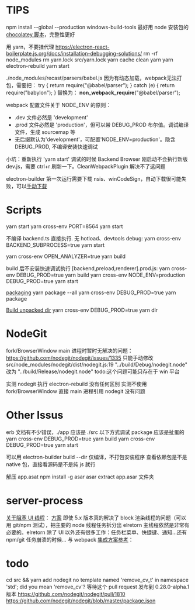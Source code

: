 # TIPS

npm install --global --production windows-build-tools
最好用 node 安装包的 [chocolatey 脚本](https://github.com/nodejs/node/edit/master/tools/msvs/install_tools/install_tools.bat)，完整性更好

用 yarn，不要挂代理
<https://electron-react-boilerplate.js.org/docs/installation-debugging-solutions/>
rm -rf node_modules
rm yarn.lock src/yarn.lock
yarn cache clean
yarn
yarn electron-rebuild
yarn start

./node_modules/recast/parsers/babel.js 因为有动态加载，webpack无法打包，需要把：
try {
    return require("@babel/parser");
}
catch (e) {
    return require("babylon");
}
替换为：
__non_webpack_require__("@babel/parser");

webpack 配置文件关于 NODE_ENV 的原则：

- .dev 文件必然是 'development'
- .prod 文件必然是 'production'，但可以带 DEBUG_PROD 布尔值。调试编译文件，生成 sourcemap 等
- 无后缀默认为'development'，可配置'NODE_ENV=production'。隐含 DEBUG_PROD, 不编译安装快速调试

小坑：重新执行 'yarn start' 调试的时候 Backend Browser 刚启动不会执行新版 dev.js，需要 ctrl+r 刷新一下。CleanWebpackPlugin 解决不了这问题

electron-builder 第一次运行需要下载 nsis、winCodeSign，自动下载很可能失败，可以[手动下载](https://github.com/electron-userland/electron-builder/issues/1859)

# Scripts

yarn start
yarn cross-env PORT=8564 yarn start

不编译 backend.ts 直接执行. 无 hotload、devtools debug:
yarn cross-env BACKEND_SUBPROCESS=true yarn start

yarn cross-env OPEN_ANALYZER=true yarn build

build 后不安装快速调试执行 [backend,preload,renderer].prod.js:
yarn cross-env DEBUG_PROD=true yarn build
yarn cross-env NODE_ENV=production DEBUG_PROD=true yarn start

[packaging](https://electron-react-boilerplate.js.org/docs/packaging)
yarn package --all
yarn cross-env DEBUG_PROD=true yarn package

[Build unpacked dir](https://www.electron.build/cli)
yarn cross-env DEBUG_PROD=true yarn dir

# NodeGit

fork/BrowserWindow main 进程时暂时无解决的问题：
https://github.com/nodegit/nodegit/issues/1335
只能手动修改 src/node_modules/nodegit/dist/nodegit.js:19
"../build/Debug/nodegit.node" 改为 "../build/Release/nodegit.node"
todo:这个问题可能只存在于 win 平台

实测 nodegit 执行 electron-rebuild 没有任何区别
实测不使用 fork/BrowserWindow 直接 main 进程引用 nodegit 没有问题

# Other Issus

erb 文档有不少错误，./app 应该是 ./src
以下方式调试 package 应该是扯蛋的
yarn cross-env DEBUG_PROD=true yarn build
yarn cross-env DEBUG_PROD=true yarn start

可以用 electron-builder build --dir 仅编译，不打包安装程序
查看依赖包是不是 native 包，直接看源码是不是纯 js 就行

解压 app.asat
npm install -g asar
asar extract app.asar 文件夹

# server-process

[关于阻塞 UI 线程](https://github.com/electron/electron/issues/12098)：
[方案](https://github.com/jlongster/electron-with-server-example) 即使 5.x 版本真的解决了 block 渲染线程的问题（可以用 git/npm 测试），把主要的 node 线程任务拆分出 elretorn 主线程依然是非常有必要的。elretorn 除了 UI 以外还有很多工作：任务栏菜单、快捷键、通知...还有 npm/git 任务崩溃的时候...
与 webpack [集成方案参考](https://github.com/jlongster/electron-with-server-example/issues/6#issuecomment-611617665)：

# todo

cd src && yarn add nodegit
no template named 'remove_cv_t' in namespace 'std'; did you mean 'remove_cv'?
等待这个 pull request 发布到 0.28.0-alpha.1 版本
https://github.com/nodegit/nodegit/pull/1810
https://github.com/nodegit/nodegit/blob/master/package.json
